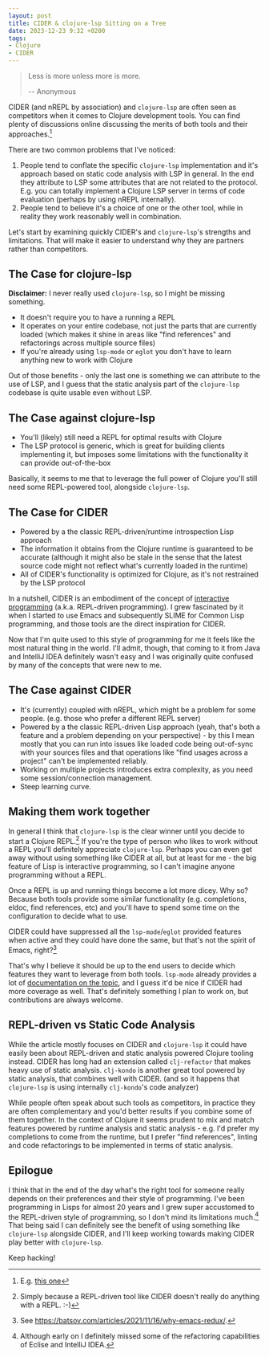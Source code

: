 ```yaml
---
layout: post
title: CIDER & clojure-lsp Sitting on a Tree
date: 2023-12-23 9:32 +0200
tags:
- Clojure
- CIDER
---
```


> Less is more unless more is more.
>
> -- Anonymous

CIDER (and nREPL by association) and `clojure-lsp` are often seen as competitors when it comes to Clojure development tools. You can find plenty of discussions online
discussing the merits of both tools and their approaches.[^1]

There are two common problems that I've noticed:

1. People tend to conflate the specific `clojure-lsp` implementation and it's approach based on static code analysis with LSP in general. In the end they attribute to LSP some attributes that are not related to the protocol. E.g. you can totally implement a Clojure LSP server in terms of code evaluation (perhaps by using nREPL internally).
2. People tend to believe it's a choice of one or the other tool, while in reality they work reasonably well in combination.

Let's start by examining quickly CIDER's and `clojure-lsp`'s strengths and limitations. That will make it easier to understand why they are partners rather than competitors.

## The Case for clojure-lsp

**Disclaimer:** I never really used `clojure-lsp`, so I might be missing something.

- It doesn't require you to have a running a REPL
- It operates on your entire codebase, not just the parts that are currently
  loaded (which makes it shine in areas like "find references" and refactorings
  across multiple source files)
- If you're already using `lsp-mode` or `eglot` you don't have to learn anything new to work with Clojure

Out of those benefits - only the last one is something we can attribute to the use of LSP, and I guess that the static analysis part of the `clojure-lsp` codebase is quite usable even without LSP.

## The Case against clojure-lsp

- You'll (likely) still need a REPL for optimal results with Clojure
- The LSP protocol is generic, which is great for building clients implementing it, but imposes some limitations with the functionality it can provide out-of-the-box

Basically, it seems to me that to leverage the full power of Clojure you'll still need some REPL-powered tool, alongside `clojure-lsp`.

## The Case for CIDER

- Powered by a the classic REPL-driven/runtime introspection Lisp approach
- The information it obtains from the Clojure runtime is guaranteed to be accurate (although it might also be stale in the sense that the latest source code might not reflect what's currently loaded in the runtime)
- All of CIDER's functionality is optimized for Clojure, as it's not restrained by the LSP protocol

In a nutshell, CIDER is an embodiment of the concept of [interactive
programming](https://docs.cider.mx/cider/usage/interactive_programming.html)
(a.k.a. REPL-driven programming). I grew fascinated by it when I started to use
Emacs and subsequently SLIME for Common Lisp programming, and those tools are
the direct inspiration for CIDER.

Now that I'm quite used to this style of programming for me it feels like the
most natural thing in the world. I'll admit, though, that coming to it from Java
and IntelliJ IDEA definitely wasn't easy and I was originally quite confused by
many of the concepts that were new to me.

## The Case against CIDER

- It's (currently) coupled with nREPL, which might be a problem for some people. (e.g. those who prefer a different REPL server)
- Powered by a the classic REPL-driven Lisp approach (yeah, that's both a feature and a problem depending on your perspective) - by this I mean mostly that you can run into issues like loaded code being out-of-sync with your sources files and that operations like "find usages across a project" can't be implemented reliably.
- Working on multiple projects introduces extra complexity, as you need some session/connection management.
- Steep learning curve.

## Making them work together

In general I think that `clojure-lsp` is the clear winner until you decide to
start a Clojure REPL.[^2] If you're the type of person who likes to work without a
REPL you'll definitely appreciate `clojure-lsp`. Perhaps you can even get away
without using something like CIDER at all, but at least for me - the big feature
of Lisp is interactive programming, so I can't imagine anyone programming
without a REPL.

Once a REPL is up and running things become a lot more dicey. Why so? Because
both tools provide some similar functionality (e.g. completions, eldoc, find
references, etc) and you'll have to spend some time on the configuration to
decide what to use.

CIDER could have suppressed all the `lsp-mode`/`eglot` provided features when
active and they could have done the same, but that's not the spirit of Emacs,
right?[^3]

That's why I believe it should be up to the end users to decide which features
they want to leverage from both tools. `lsp-mode` already provides a lot of
[documentation on the
topic](https://emacs-lsp.github.io/lsp-mode/tutorials/clojure-guide/), and I
guess it'd be nice if CIDER had more coverage as well. That's definitely
something I plan to work on, but contributions are always welcome.

## REPL-driven vs Static Code Analysis

While the article mostly focuses on CIDER and `clojure-lsp` it could have easily
been about REPL-driven and static analysis powered Clojure tooling instead. CIDER has
long had an extension called `clj-refactor` that makes heavy use of static
analysis. `clj-kondo` is another great tool powered by static analysis, that
combines well with CIDER. (and so it happens that `clojure-lsp` is using internally
`clj-kondo`'s code analyzer)

While people often speak about such tools as competitors, in practice they are
often complementary and you'd better results if you combine some of them
together.  In the context of Clojure it seems prudent to mix and match features
powered by runtime analysis and static analysis - e.g.  I'd prefer my
completions to come from the runtime, but I prefer "find references", linting
and code refactorings to be implemented in terms of static analysis.

## Epilogue

I think that in the end of the day what's the right tool for someone really
depends on their preferences and their style of programming. I've been
programming in Lisps for almost 20 years and I grew super accustomed to the
REPL-driven style of programming, so I don't mind its limitations much.[^4] That
being said I can definitely see the benefit of using something like
`clojure-lsp` alongside CIDER, and I'll keep
working towards making CIDER play better with `clojure-lsp`.

Keep hacking!

[^1]: E.g. [this one](https://www.reddit.com/r/Clojure/comments/d01ux4/is_lspclojure_redundant_with_cider/)
[^2]: Simply because a REPL-driven tool like CIDER doesn't really do anything with a REPL. :-)
[^3]: See <https://batsov.com/articles/2021/11/16/why-emacs-redux/>.
[^4]: Although early on I definitely missed some of the refactoring capabilities of Eclise and IntelliJ IDEA.
